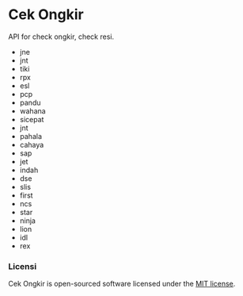 # Cek Ongkir

API for check ongkir, check resi.
- jne
- jnt
- tiki 
- rpx
- esl
- pcp
- pandu
- wahana
- sicepat
- jnt
- pahala
- cahaya
- sap
- jet
- indah
- dse
- slis
- first
- ncs 
- star
- ninja
- lion
- idl
- rex

### Licensi

Cek Ongkir is open-sourced software licensed under the [MIT license](https://opensource.org/licenses/MIT).